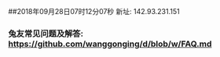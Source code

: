 ##2018年09月28日07时12分07秒 新址: 142.93.231.151
### 兔友常见问题及解答: https://github.com/wanggonging/d/blob/w/FAQ.md
